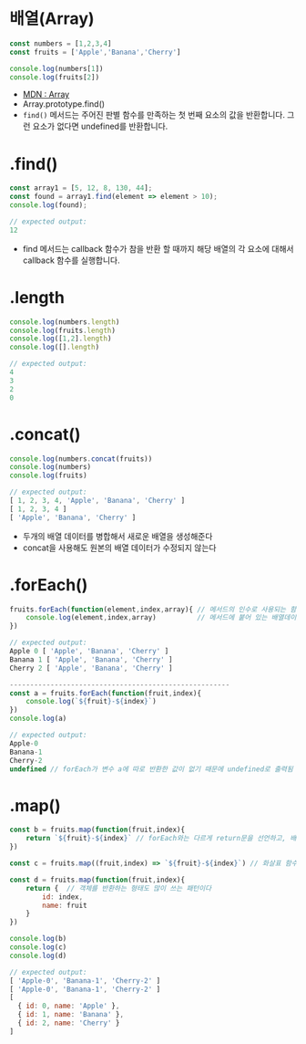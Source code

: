 # 배열(Array)
```javascript
const numbers = [1,2,3,4]
const fruits = ['Apple','Banana','Cherry']

console.log(numbers[1])
console.log(fruits[2])
```
- [MDN : Array](https://developer.mozilla.org/ko/docs/Web/JavaScript/Reference/Global_Objects/Array)
- Array.prototype.find()
-  ```find()``` 메서드는 주어진 판별 함수를 만족하는 첫 번째 요소의 값을 반환합니다. 그런 요소가 없다면 undefined를 반환합니다.

# .find()
```javascript
const array1 = [5, 12, 8, 130, 44];
const found = array1.find(element => element > 10);
console.log(found);

// expected output: 
12
```
- find 메서드는 callback 함수가 참을 반환 할 때까지 해당 배열의 각 요소에 대해서 callback 함수를 실행합니다.

# .length
```javascript
console.log(numbers.length)
console.log(fruits.length)
console.log([1,2].length)
console.log([].length)

// expected output: 
4
3
2
0
```

# .concat()
```javascript
console.log(numbers.concat(fruits))
console.log(numbers)
console.log(fruits)

// expected output: 
[ 1, 2, 3, 4, 'Apple', 'Banana', 'Cherry' ]
[ 1, 2, 3, 4 ]
[ 'Apple', 'Banana', 'Cherry' ]
```
- 두개의 배열 데이터를 병합해서 새로운 배열을 생성해준다
- concat을 사용해도 원본의 배열 데이터가 수정되지 않는다

# .forEach()
```javascript
fruits.forEach(function(element,index,array){ // 메서드의 인수로 사용되는 함수를 Callback 함수라 한다.
    console.log(element,index,array)          // 메서드에 붙어 있는 배열데이터(fruits)의 아이템 갯수만큼, 콜백 함수에 인수(element)를 넘겨 반복적으로 실행한다.  
})

// expected output: 
Apple 0 [ 'Apple', 'Banana', 'Cherry' ]
Banana 1 [ 'Apple', 'Banana', 'Cherry' ]
Cherry 2 [ 'Apple', 'Banana', 'Cherry' ]

------------------------------------------------------
const a = fruits.forEach(function(fruit,index){
    console.log(`${fruit}-${index}`)
})
console.log(a)

// expected output: 
Apple-0
Banana-1
Cherry-2
undefined // forEach가 변수 a에 따로 반환한 값이 없기 때문에 undefined로 출력됨
```

# .map()
```javascript
const b = fruits.map(function(fruit,index){
    return `${fruit}-${index}` // forEach와는 다르게 return문을 선언하고, 배열 내의 모든 요소 각각에 대하여 주어진 함수를 호출한 결과를 모아 새로운 배열을 반환.
})

const c = fruits.map((fruit,index) => `${fruit}-${index}`) // 화살표 함수로 선언하면 중괄호와 return 키워드를 생략 가능하다

const d = fruits.map(function(fruit,index){
    return {  // 객체를 반환하는 형태도 많이 쓰는 패턴이다
        id: index,
        name: fruit
    } 
})

console.log(b)
console.log(c)
console.log(d)

// expected output: 
[ 'Apple-0', 'Banana-1', 'Cherry-2' ]
[ 'Apple-0', 'Banana-1', 'Cherry-2' ]
[
  { id: 0, name: 'Apple' },
  { id: 1, name: 'Banana' },
  { id: 2, name: 'Cherry' }
]
```